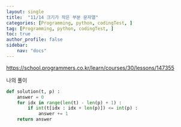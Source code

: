 ```yaml
---
layout: single
title:  "11/14 크기가 작은 부분 문자열"
categories: [Programming, python, codingTest, ]
tag: [Programming, python, codingTest, ]
toc: true
author_profile: false
sidebar:
    nav: "docs"
---
```


https://school.programmers.co.kr/learn/courses/30/lessons/147355



나의 풀이

```python
def solution(t, p) :
    answer = 0
    for idx in range(len(t) - len(p) + 1) :
        if int(t[idx : idx + len(p)]) <= int(p) :
            answer += 1
	return answer
```

